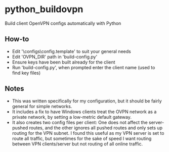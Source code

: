 # python_buildovpn
Build client OpenVPN configs automatically with Python

## How-to
* Edit '\configs\config.template' to suit your general needs
* Edit 'OVPN_DIR' path in 'build-config.py'
* Ensure keys have been built already for the client
* Run 'build-config.py', when prompted enter the client name (used to find key files)

## Notes
* This was written specifically for my configuration, but it should be fairly general for simple networks.
* It includes a fix to have Windows clients treat the OVPN network as a private network, by setting a low-metric default gateway.
* It also creates two config files per client: One does not affect the server-pushed routes, and the other ignores all pushed routes and only sets up routing for the VPN subnet. I found this useful as my VPN server is set to route all traffic, but sometimes for the sake of speed I want routing between VPN clients/server but not routing of all online traffic.
